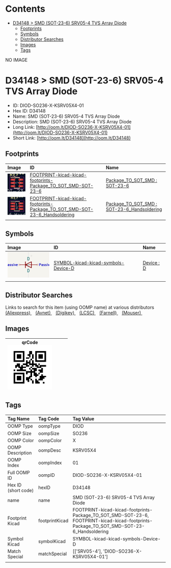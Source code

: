 



Contents
========

* [D34148 > SMD (SOT-23-6) SRV05-4 TVS Array Diode](#d34148--smd-sot-23-6-srv05-4-tvs-array-diode)
	* [Footprints](#footprints)
	* [Symbols](#symbols)
	* [Distributor Searches](#distributor-searches)
	* [Images](#images)
	* [Tags](#tags)
  
NO IMAGE  
# D34148 > SMD (SOT-23-6) SRV05-4 TVS Array Diode

- ID: DIOD-SO236-X-KSRV05X4-01
- Hex ID: D34148
- Name: SMD (SOT-23-6) SRV05-4 TVS Array Diode
- Description: SMD (SOT-23-6) SRV05-4 TVS Array Diode
- Long Link: [http://oom.lt/DIOD-SO236-X-KSRV05X4-01](http://oom.lt/DIOD-SO236-X-KSRV05X4-01)
- Short Link: [http://oom.lt/D34148](http://oom.lt/D34148)

## Footprints
  

|Image|ID|Name|
| :--- | :--- | :--- |
|[![](https://raw.githubusercontent.com/oomlout/oomlout_OOMP_eda_V2/main/FOOTPRINT/kicad/kicad-footprints/Package_TO_SOT_SMD/SOT-23-6/image_140.png)](https://github.com/oomlout/oomlout_OOMP_eda_V2/tree/main/FOOTPRINT/kicad/kicad-footprints/Package_TO_SOT_SMD/SOT-23-6/)|[FOOTPRINT-kicad-kicad-footprints-Package_TO_SOT_SMD-SOT-23-6](https://github.com/oomlout/oomlout_OOMP_eda_V2/tree/main/FOOTPRINT/kicad/kicad-footprints/Package_TO_SOT_SMD/SOT-23-6/)|[Package_TO_SOT_SMD : SOT-23-6](https://github.com/oomlout/oomlout_OOMP_eda_V2/tree/main/FOOTPRINT/kicad/kicad-footprints/Package_TO_SOT_SMD/SOT-23-6/)|
|[![](https://raw.githubusercontent.com/oomlout/oomlout_OOMP_eda_V2/main/FOOTPRINT/kicad/kicad-footprints/Package_TO_SOT_SMD/SOT-23-6_Handsoldering/image_140.png)](https://github.com/oomlout/oomlout_OOMP_eda_V2/tree/main/FOOTPRINT/kicad/kicad-footprints/Package_TO_SOT_SMD/SOT-23-6_Handsoldering/)|[FOOTPRINT-kicad-kicad-footprints-Package_TO_SOT_SMD-SOT-23-6_Handsoldering](https://github.com/oomlout/oomlout_OOMP_eda_V2/tree/main/FOOTPRINT/kicad/kicad-footprints/Package_TO_SOT_SMD/SOT-23-6_Handsoldering/)|[Package_TO_SOT_SMD : SOT-23-6_Handsoldering](https://github.com/oomlout/oomlout_OOMP_eda_V2/tree/main/FOOTPRINT/kicad/kicad-footprints/Package_TO_SOT_SMD/SOT-23-6_Handsoldering/)|
||||

## Symbols
  

|Image|ID|Name|
| :--- | :--- | :--- |
|[![](https://raw.githubusercontent.com/oomlout/oomlout_OOMP_eda_V2/main/SYMBOL/kicad/kicad-symbols/Device/D/image_140.png)](https://github.com/oomlout/oomlout_OOMP_eda_V2/tree/main/SYMBOL/kicad/kicad-symbols/Device/D/)|[SYMBOL-kicad-kicad-symbols-Device-D](https://github.com/oomlout/oomlout_OOMP_eda_V2/tree/main/SYMBOL/kicad/kicad-symbols/Device/D/)|[Device : D](https://github.com/oomlout/oomlout_OOMP_eda_V2/tree/main/SYMBOL/kicad/kicad-symbols/Device/D/)|
||||

## Distributor Searches
  
Links to search for this item (using OOMP name) at various distributors  
[(Aliexpress) ](https://www.aliexpress.com/wholesale?SearchText=1117SMD+SOT-23-6+SRV05-4+TVS+Array+Diode)&nbsp;&nbsp;&nbsp;[(Avnet) ](https://www.avnet.com/shop/us/search/SMD+SOT-23-6+SRV05-4+TVS+Array+Diode)&nbsp;&nbsp;&nbsp;[(Digikey) ](https://www.digikey.co.uk/en/products/result?s=SMD+SOT-23-6+SRV05-4+TVS+Array+Diode)&nbsp;&nbsp;&nbsp;[(LCSC) ](https://www.lcsc.com/search?q=SMD+SOT-23-6+SRV05-4+TVS+Array+Diode)&nbsp;&nbsp;&nbsp;[(Farnell) ](https://uk.farnell.com/search?st=SMD+SOT-23-6+SRV05-4+TVS+Array+Diode)&nbsp;&nbsp;&nbsp;[(Mouser) ](https://www.mouser.com/c/?q=SMD+SOT-23-6+SRV05-4+TVS+Array+Diode)&nbsp;&nbsp;&nbsp;
## Images
  

|qrCode<br>[![](https://raw.githubusercontent.com/oomlout/oomlout_OOMP_parts_V2/main/DIOD/SO236/X/KSRV05X4/01/qrCode_140.png)](https://github.com/oomlout/oomlout_OOMP_parts_V2/tree/main/DIOD/SO236/X/KSRV05X4/01/qrCode.png)||||
| :---: | :---: | :---: | :---: |

## Tags
  

|Tag Name|Tag Code|Tag Value|
| :--- | :--- | :--- |
|OOMP Type|oompType|DIOD|
|OOMP Size|oompSize|SO236|
|OOMP Color|oompColor|X|
|OOMP Description|oompDesc|KSRV05X4|
|OOMP Index|oompIndex|01|
|Full OOMP ID|oompID|DIOD-SO236-X-KSRV05X4-01|
|Hex ID (short code)|hexID|D34148|
|name|name|SMD (SOT-23-6) SRV05-4 TVS Array Diode|
|Footprint Kicad|footprintKicad|FOOTPRINT-kicad-kicad-footprints-Package_TO_SOT_SMD-SOT-23-6, FOOTPRINT-kicad-kicad-footprints-Package_TO_SOT_SMD-SOT-23-6_Handsoldering|
|Symbol Kicad|symbolKicad|SYMBOL-kicad-kicad-symbols-Device-D|
|Match Special|matchSpecial|[['SRV05-4'], 'DIOD-SO236-X-KSRV05X4-01']|
||||

